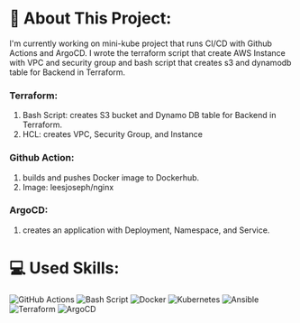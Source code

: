 # 💫 About This Project:
I'm currently working on mini-kube project that runs CI/CD with Github Actions and ArgoCD. I wrote the terraform script that create AWS Instance with VPC and security group and bash script that creates s3 and dynamodb table for Backend in Terraform.

### Terraform:

1) Bash Script: creates S3 bucket and Dynamo DB table for Backend in Terraform.
2) HCL: creates VPC, Security Group, and Instance

### Github Action: 
1) builds and pushes Docker image to Dockerhub.
2) Image: leesjoseph/nginx

### ArgoCD:
1) creates an application with Deployment, Namespace, and Service.

# 💻 Used Skills:
  ![GitHub Actions](https://img.shields.io/badge/github%20actions-%232671E5.svg?style=for-the-badge&logo=githubactions&logoColor=white) ![Bash Script](https://img.shields.io/badge/bash_script-%23121011.svg?style=for-the-badge&logo=gnu-bash&logoColor=white) ![Docker](https://img.shields.io/badge/docker-%230db7ed.svg?style=for-the-badge&logo=docker&logoColor=white) ![Kubernetes](https://img.shields.io/badge/kubernetes-%23326ce5.svg?style=for-the-badge&logo=kubernetes&logoColor=white) ![Ansible](https://img.shields.io/badge/ansible-%231A1918.svg?style=for-the-badge&logo=ansible&logoColor=white) ![Terraform](https://img.shields.io/badge/terraform-%235835CC.svg?style=for-the-badge&logo=terraform&logoColor=white) ![ArgoCD](https://files.svgcdn.io/devicon/argocd.svg)